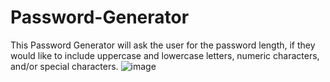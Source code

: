# Password-Generator

This Password Generator will ask the user for the password length, if they would like to include uppercase and lowercase letters, numeric characters, and/or special characters. 
![image](https://user-images.githubusercontent.com/119343529/216512044-8c2f6841-d92a-463b-8c5c-3d3570fb8b01.png)

